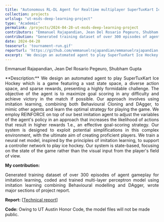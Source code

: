 ```yaml
---
title: "Autonomous RL-DL Agent for Realtime multiplayer SuperTuxKart Ice-Hockey"
collection: projects
urlslug: "ut-msds-deep-learning-project"
type: "Academic"
permalink: /projects/2024-04-28-ut-msds-deep-learning-project
contributors: "Emmanuel Rajapandian, Jean Del Rosario Pegeuro, Shubham Gupta"
contribution: "Generated training dataset of over 300 episodes of agent gameplay for imitation learning, coded and trained multi-layer perceptron model using imitation learning combining Behavioural modelling and DAgger, wrote major sections of project report."
date: 2024-04-28
teaserurl: 'tournament-run.gif'
reporturl: 'https://github.com/emmanuelrajapandian/emmanuelrajapandian.github.io/blob/master/files/Project%20Report.pdf'
excerpt: 'We design an automated agent to play SuperTuxKart Ice Hockey which is a game featuring a vast state space, a diverse action space, and sparse rewards, presenting a highly formidable challenge. The objective of the agent is to maximize goal scoring in any difficulty and achieve victory in the match if possible. Our approach involves using imitation learning, combining both Behavioural Cloning and DAgger, to mimic other agents and learn the optimal strategy for playing the game. We employ REINFORCE on top of our best imitation agent to adjust the variables of the agent&apos;s policy in an approach that increases the likelihood of actions that result in higher rewards 1.e., an effective goal-scoring strategy. Our system is designed to exploit potential simplifications in this complex environment, with the ultimate aim of creating proficient players. We train a neural net model, inspired by the principles of imitation learning, to support a controller network to play ice hockey. Our system is state-based, focusing on the state of the game rather than the visual input from the player&apos;s field of view.'
---
```


Emmanuel Rajapandian, Jean Del Rosario Pegeuro, Shubham Gupta

<p align="justify"> 
**Description:**
We design an automated agent to play SuperTuxKart Ice Hockey which is a game featuring a vast state space, a diverse action space, and sparse rewards, presenting a highly formidable challenge. The objective of the agent is to maximize goal scoring in any difficulty and achieve victory in the match if possible. Our approach involves using imitation learning, combining both Behavioural Cloning and DAgger, to mimic other agents and learn the optimal strategy for playing the game. We employ REINFORCE on top of our best imitation agent to adjust the variables of the agent's policy in an approach that increases the likelihood of actions that result in higher rewards 1.e., an effective goal-scoring strategy. Our system is designed to exploit potential simplifications in this complex environment, with the ultimate aim of creating proficient players. We train a neural net model, inspired by the principles of imitation learning, to support a controller network to play ice hockey. Our system is state-based, focusing on the state of the game rather than the visual input from the player's field of view. </p>

**My contribution:**
<p align="justify"> 
Generated training dataset of over 300 episodes of agent gameplay for imitation learning, coded and trained multi-layer perceptron model using imitation learning combining Behavioural modelling and DAgger, wrote major sections of project report.</p>

**Report:** [[Technical report](https://github.com/emmanuelrajapandian/emmanuelrajapandian.github.io/blob/master/files/Project%20Report.pdf)]

**Code:** Owing to UT Austin Honor Code, the model files will not be made public.
